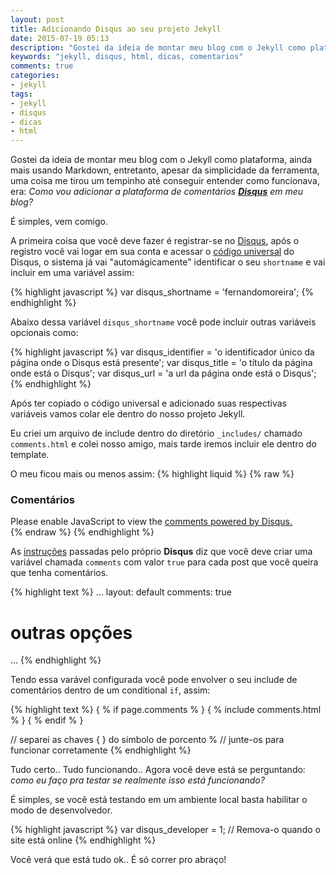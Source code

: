 ```yaml
---
layout: post
title: Adicionando Disqus ao seu projeto Jekyll
date: 2015-07-19 05:13
description: "Gostei da ideia de montar meu blog com o Jekyll como plataforma, ainda mais usando Markdown, entretanto, apesar da simplicidade da ferramenta"
keywords: "jekyll, disqus, html, dicas, comentarios"
comments: true
categories:
- jekyll
tags:
- jekyll
- disqus
- dicas
- html
---
```


Gostei da ideia de montar meu blog com o Jekyll como plataforma, ainda mais usando Markdown, entretanto, apesar da simplicidade da ferramenta, uma coisa me tirou um tempinho até conseguir entender como funcionava, era: _Como vou adicionar a plataforma de comentários **<a href="https://disqus.com/">Disqus</a>** em meu blog?_

É simples, vem comigo.

A primeira coisa que você deve fazer é registrar-se no <a href="https://disqus.com/websites/">Disqus</a>, após o registro você vai logar em sua conta e acessar o <a href="https://disqus.com/admin/universalcode/">código universal</a> do Disqus, o sistema já vai "automágicamente" identificar o seu `shortname` e vai incluir em uma variável assim:

{% highlight javascript %}
var disqus_shortname = 'fernandomoreira';
{% endhighlight %}

Abaixo dessa variável `disqus_shortname` você pode incluir outras variáveis opcionais como:

{% highlight javascript %}
var disqus_identifier = 'o identificador único da página onde o Disqus está presente';
var disqus_title = 'o título da página onde está o Disqus';
var disqus_url = 'a url da página onde está o Disqus';
{% endhighlight %}

Após ter copiado o código universal e adicionado suas respectivas variáveis vamos colar ele dentro do nosso projeto Jekyll.

Eu criei um arquivo de include dentro do diretório `_includes/` chamado `comments.html` e colei nosso amigo, mais tarde iremos incluir ele dentro do template.

O meu ficou mais ou menos assim:
{% highlight liquid %}
{% raw %}
<aside id="comments">
  <h3>Comentários</h3>
  <div id="disqus_thread"></div>
  <script type="text/javascript">
    /* * * CONFIGURATION VARIABLES * * */
    var disqus_shortname = 'fernandomoreira';
    var disqus_identifier = '{{ page.id }}';
    var disqus_title = '{{ page.title }}';
    var disqus_url = '{{ site.baseurl }}{{ post.url }}';

    var disqus_developer = 1;

    /* * * DON'T EDIT BELOW THIS LINE * * */
    (function() {
        var dsq = document.createElement('script'); dsq.type = 'text/javascript'; dsq.async = true;
        dsq.src = '//' + disqus_shortname + '.disqus.com/embed.js';
        (document.getElementsByTagName('head')[0] || document.getElementsByTagName('body')[0]).appendChild(dsq);
    })();
  </script>
  <noscript>Please enable JavaScript to view the <a href="https://disqus.com/?ref_noscript" rel="nofollow">comments powered by Disqus.</a></noscript>
</aside>
{% endraw %}
{% endhighlight %}

As <a href="https://help.disqus.com/customer/portal/articles/472138-jekyll-installation-instructions">instruções</a> passadas pelo próprio **Disqus** diz que você deve criar uma variável chamada `comments` com valor `true` para cada post que você queira que tenha comentários.

{% highlight text %}
...
layout: default
comments: true
# outras opções
...
{% endhighlight %}

Tendo essa varável configurada você pode envolver o seu include de comentários dentro de um conditional `if`, assim:

{% highlight text %}
{ % if page.comments % }
  { % include comments.html % }
{ % endif % }

// separei as chaves { } do simbolo de porcento %
// junte-os para funcionar corretamente
{% endhighlight %}

Tudo certo.. Tudo funcionando.. Agora você deve está se perguntando: _como eu faço pra testar se realmente isso está funcionando?_

É simples, se você está testando em um ambiente local basta habilitar o modo de desenvolvedor.

{% highlight javascript %}
var disqus_developer = 1; // Remova-o quando o site está online
{% endhighlight %}

Você verá que está tudo ok.. É só correr pro abraço!
